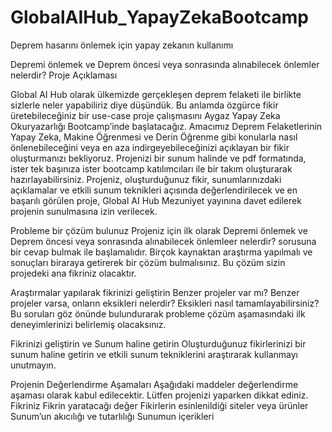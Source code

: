 # GlobalAIHub_YapayZekaBootcamp
Deprem hasarını önlemek için yapay zekanın kullanımı

Depremi önlemek ve Deprem öncesi veya sonrasında alınabilecek önlemler nelerdir?
Proje Açıklaması

Global AI Hub olarak ülkemizde gerçekleşen deprem felaketi ile birlikte sizlerle neler yapabiliriz diye düşündük. Bu anlamda özgürce fikir üretebileceğiniz bir use-case proje çalışmasını Aygaz Yapay Zeka Okuryazarlığı Bootcamp’inde başlatacağız. Amacımız Deprem Felaketlerinin Yapay Zeka, Makine Öğrenmesi ve Derin Öğrenme gibi konularla nasıl önlenebileceğini veya en aza indirgeyebileceğinizi açıklayan bir fikir oluşturmanızı bekliyoruz. Projenizi bir sunum halinde ve pdf formatında, ister tek başınıza ister bootcamp katılımcıları ile bir takım oluşturarak hazırlayabilirsiniz. Projeniz, oluşturduğunuz fikir, sunumlarınızdaki açıklamalar ve etkili sunum teknikleri açısında değerlendirilecek ve en başarılı görülen proje, Global AI Hub Mezuniyet yayınına davet edilerek projenin sunulmasına izin verilecek. 

Probleme bir çözüm bulunuz
Projeniz için ilk olarak Depremi önlemek ve Deprem öncesi veya sonrasında alınabilecek önlemleer nelerdir? sorusuna bir cevap bulmak ile başlamalıdır. 
Birçok kaynaktan araştırma yapılmalı ve sonuçları biraraya getirerek bir çözüm bulmalısınız. Bu çözüm sizin projedeki ana fikriniz olacaktır.

Araştırmalar yapılarak fikrinizi geliştirin
Benzer projeler var mı?
Benzer projeler varsa, onların eksikleri nelerdir?
Eksikleri nasıl tamamlayabilirsiniz?
Bu soruları göz önünde bulundurarak probleme çözüm aşamasındaki ilk deneyimlerinizi belirlemiş olacaksınız.

Fikrinizi geliştirin ve Sunum haline getirin
Oluşturduğunuz fikirlerinizi bir sunum haline getirin ve etkili sunum tekniklerini araştırarak kullanmayı unutmayın.

Projenin Değerlendirme Aşamaları
Aşağıdaki maddeler değerlendirme aşaması olarak kabul edilecektir. Lütfen projenizi yaparken dikkat ediniz.
Fikriniz 
Fikrin yaratacağı değer
Fikirlerin esinlenildiği siteler veya ürünler
Sunum’un akıcılığı ve tutarlılığı
Sunumun içerikleri
